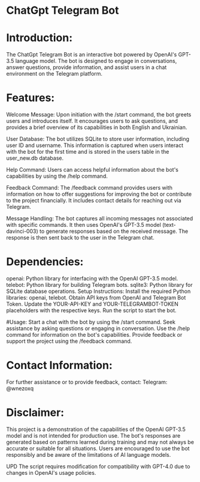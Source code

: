 # ChatGpt Telegram Bot
# Introduction:
The ChatGpt Telegram Bot is an interactive bot powered by OpenAI's GPT-3.5 language model. The bot is designed to engage in conversations, answer questions, provide information, and assist users in a chat environment on the Telegram platform.

# Features:
Welcome Message: Upon initiation with the /start command, the bot greets users and introduces itself. It encourages users to ask questions, and provides a brief overview of its capabilities in both English and Ukrainian.

User Database: The bot utilizes SQLite to store user information, including user ID and username. This information is captured when users interact with the bot for the first time and is stored in the users table in the user_new.db database.

Help Command: Users can access helpful information about the bot's capabilities by using the /help command. 

Feedback Command: The /feedback command provides users with information on how to offer suggestions for improving the bot or contribute to the project financially. It includes contact details for reaching out via Telegram.

Message Handling: The bot captures all incoming messages not associated with specific commands. It then uses OpenAI's GPT-3.5 model (text-davinci-003) to generate responses based on the received message. The response is then sent back to the user in the Telegram chat.

# Dependencies:
openai: Python library for interfacing with the OpenAI GPT-3.5 model.
telebot: Python library for building Telegram bots.
sqlite3: Python library for SQLite database operations.
Setup Instructions:
Install the required Python libraries: openai, telebot.
Obtain API keys from OpenAI and Telegram Bot Token.
Update the YOUR-API-KEY and YOUR-TELEGRAMBOT-TOKEN placeholders with the respective keys.
Run the script to start the bot.

#Usage:
Start a chat with the bot by using the /start command.
Seek assistance by asking questions or engaging in conversation.
Use the /help command for information on the bot's capabilities.
Provide feedback or support the project using the /feedback command.

# Contact Information:
For further assistance or to provide feedback, contact:
Telegram: @wnezoxq

# Disclaimer:
This project is a demonstration of the capabilities of the OpenAI GPT-3.5 model and is not intended for production use. The bot's responses are generated based on patterns learned during training and may not always be accurate or suitable for all situations. Users are encouraged to use the bot responsibly and be aware of the limitations of AI language models.

UPD
The script requires modification for compatibility with GPT-4.0 due to changes in OpenAI's usage policies.
